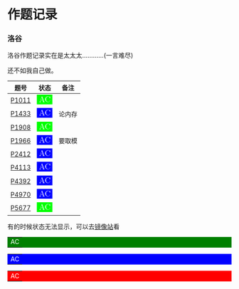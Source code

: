 <style>
.AC1 {
    background-color:green;
    text-decoration:none;
    color:white;
}
.AC2 {
    background-color:blue;
    text-decoration:none;
    color:white;
}
.UA {
    background-color:red;
    text-decoration:none;
    color:white;
}
</style>

# 作题记录 

### 洛谷
洛谷作题记录实在是太太太…………(一言难尽)

还不如我自己做。

|                       题号                        |                   状态                   | 备注 |
| :-----------------------------------------------: | :--------------------------------------: | :--: |
| [P1011](https://www.luogu.com.cn/record/66961787) | [![](./icon/AC1.png)](./luogu/P1011.cpp) |      |
| [P1433](https://www.luogu.com.cn/record/67013186) | [![](./icon/AC2.png)](./luogu/P1433.cpp) |论内存|
| [P1908](https://www.luogu.com.cn/record/67004590) | [![](./icon/AC1.png)](./luogu/P1908.cpp) |      |
| [P1966](https://www.luogu.com.cn/record/67008735) | [![](./icon/AC2.png)](./luogu/P1966.cpp) |要取模|
| [P2412](https://www.luogu.com.cn/record/66947425) | [![](./icon/AC2.png)](./luogu/P2412.cpp) |      |
| [P4113](https://www.luogu.com.cn/record/67020396) | [![](./icon/AC2.png)](./luogu/P4113.cpp) |      |
| [P4392](https://www.luogu.com.cn/record/66959521) | [![](./icon/AC2.png)](./luogu/P4392.cpp) |      |
| [P4970](https://www.luogu.com.cn/record/66957559) | [![](./icon/AC2.png)](./luogu/P4970.cpp) |      |
| [P5677](https://www.luogu.com.cn/record/66904459) | [![](./icon/AC1.png)](./luogu/P5677.cpp) |      |

有的时候状态无法显示，可以去[镜像站](https://hub.fastgit.org/YCSHome/code/tree/main/OJ)看

<table class="AC1">
    <td><a class="AC1" href="https://www.baidu.com">AC</a></td>
</table>

<table class="AC2">
    <td><a class="AC2" href="https://www.baidu.com">AC</a></td>
</table>

<table class="UA">
    <td><a class="UA" href="https://www.baidu.com">AC</a></td>
</table>
